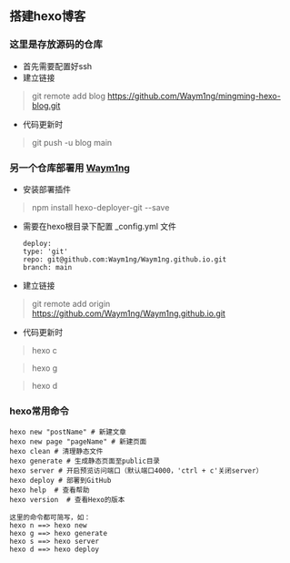 ## 搭建hexo博客
### 这里是存放源码的仓库
- 首先需要配置好ssh
- 建立链接
> git remote add blog https://github.com/Waym1ng/mingming-hexo-blog.git
- 代码更新时
> git push -u blog main

### 另一个仓库部署用 [Waym1ng](https://github.com/Waym1ng/Waym1ng.github.io)
- 安装部署插件 
> npm install hexo-deployer-git --save
- 需要在hexo根目录下配置 _config.yml 文件
    ```
    deploy:
    type: 'git'
    repo: git@github.com:Waym1ng/Waym1ng.github.io.git
    branch: main
    ```
- 建立链接
> git remote add origin https://github.com/Waym1ng/Waym1ng.github.io.git
- 代码更新时
> hexo c

> hexo g

> hexo d
 
 ### hexo常用命令
 ```
hexo new "postName" # 新建文章
hexo new page "pageName" # 新建页面
hexo clean # 清理静态文件
hexo generate # 生成静态页面至public目录
hexo server # 开启预览访问端口（默认端口4000，'ctrl + c'关闭server）
hexo deploy # 部署到GitHub
hexo help  # 查看帮助
hexo version  # 查看Hexo的版本

这里的命令都可简写，如：
hexo n ==> hexo new
hexo g ==> hexo generate
hexo s ==> hexo server
hexo d ==> hexo deploy
 ```

